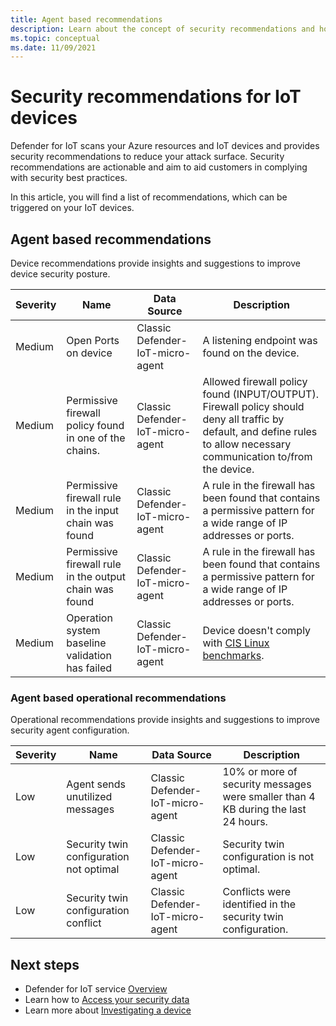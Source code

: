 ```yaml
---
title: Agent based recommendations
description: Learn about the concept of security recommendations and how they are used for Defender for IoT devices.
ms.topic: conceptual
ms.date: 11/09/2021
---
```


# Security recommendations for IoT devices

Defender for IoT scans your Azure resources and IoT devices and provides security recommendations to reduce your attack surface.
Security recommendations are actionable and aim to aid customers in complying with security best practices.

In this article, you will find a list of recommendations, which can be triggered on your IoT devices.

## Agent based recommendations

Device recommendations provide insights and suggestions to improve device security posture.

| Severity | Name | Data Source | Description |
|--|--|--|--|
| Medium | Open Ports on device | Classic Defender-IoT-micro-agent| A listening endpoint was found on the device. |
| Medium | Permissive firewall policy found in one of the chains. | Classic Defender-IoT-micro-agent| Allowed firewall policy found (INPUT/OUTPUT). Firewall policy should deny all traffic by default, and define rules to allow necessary communication to/from the device. |
| Medium | Permissive firewall rule in the input chain was found | Classic Defender-IoT-micro-agent| A rule in the firewall has been found that contains a permissive pattern for a wide range of IP addresses or ports. |
| Medium | Permissive firewall rule in the output chain was found | Classic Defender-IoT-micro-agent| A rule in the firewall has been found that contains a permissive pattern for a wide range of IP addresses or ports. |
| Medium | Operation system baseline validation has failed | Classic Defender-IoT-micro-agent| Device doesn't comply with [CIS Linux benchmarks](https://www.cisecurity.org/cis-benchmarks/). |

### Agent based operational recommendations

Operational recommendations provide insights and suggestions to improve security agent configuration.

| Severity | Name | Data Source | Description |
|--|--|--|--|
| Low | Agent sends unutilized messages | Classic Defender-IoT-micro-agent | 10% or more of security messages were smaller than 4 KB during the last 24 hours. |
| Low | Security twin configuration not optimal | Classic Defender-IoT-micro-agent | Security twin configuration is not optimal. |
| Low | Security twin configuration conflict | Classic Defender-IoT-micro-agent | Conflicts were identified in the security twin configuration. |

## Next steps

- Defender for IoT service [Overview](overview.md)
- Learn how to [Access your security data](how-to-security-data-access.md)
- Learn more about [Investigating a device](how-to-investigate-device.md)
